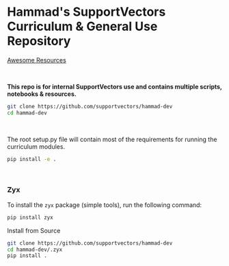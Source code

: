 # Hammad's SupportVectors Curriculum & General Use Repository

[Awesome Resources](.awesome/awesome.md)

<br>

**This repo is for internal SupportVectors use and contains multiple scripts, notebooks & resources.**

```bash
git clone https://github.com/supportvectors/hammad-dev
cd hammad-dev
```

<br>

The root setup.py file will contain most of the requirements for running the curriculum modules.

```bash
pip install -e .
```

<br>

### Zyx

To install the `zyx` package (simple tools), run the following command:

```bash
pip install zyx
```

Install from Source
```bash
git clone https://github.com/supportvectors/hammad-dev
cd hammad-dev/.zyx
pip install .
```